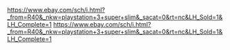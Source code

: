 https://www.ebay.com/sch/i.html?_from=R40&_nkw=playstation+3+super+slim&_sacat=0&rt=nc&LH_Sold=1&LH_Complete=1
https://www.ebay.com/sch/i.html?_from=R40&_nkw=playstation+3+super+slim&_sacat=0&rt=nc&LH_Sold=1&LH_Complete=1
